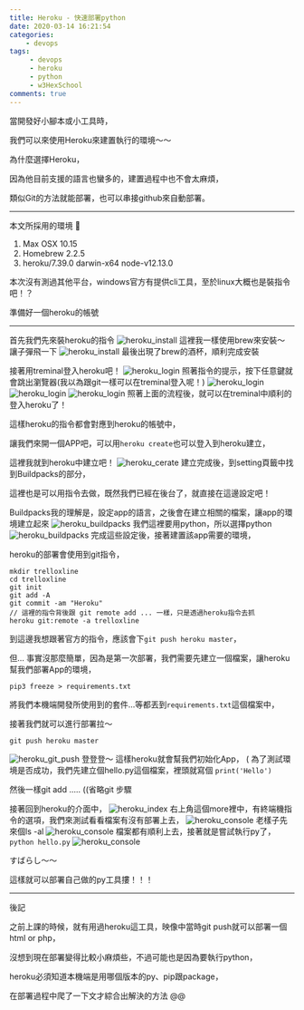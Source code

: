 ```yaml
---
title: Heroku - 快速部署python
date: 2020-03-14 16:21:54
categories:
    - devops
tags: 
     - devops
     - heroku
     - python
     - w3HexSchool
comments: true
---
```


當開發好小腳本或小工具時，

我們可以來使用Heroku來建置執行的環境～～ 

<!-- more -->

為什麼選擇Heroku，

因為他目前支援的語言也蠻多的，建置過程中也不會太麻煩，

類似Git的方法就能部署，也可以串接github來自動部署。

***
本文所採用的環境

1. Max OSX 10.15
2. Homebrew 2.2.5
3. heroku/7.39.0 darwin-x64 node-v12.13.0

本次沒有測過其他平台，windows官方有提供cli工具，至於linux大概也是裝指令吧！？

準備好一個heroku的帳號

***

首先我們先來裝heroku的指令
![heroku_install](../../../../image/heroku-python/heroku_install1.png "heroku_install")
這裡我一樣使用brew來安裝～ 讓子彈飛一下
![heroku_install](../../../../image/heroku-python/heroku_install2.png "heroku_install")
最後出現了brew的酒杯，順利完成安裝

接著用treminal登入heroku吧！
![heroku_login](../../../../image/heroku-python/heroku_login1.png "heroku_login")
照著指令的提示，按下任意鍵就會跳出瀏覽器(我以為跟git一樣可以在treminal登入呢！)
![heroku_login](../../../../image/heroku-python/heroku_login2.png "heroku_login")
![heroku_login](../../../../image/heroku-python/heroku_login3.png "heroku_login")
![heroku_login](../../../../image/heroku-python/heroku_login4.png "heroku_login")
照著上面的流程後，就可以在treminal中順利的登入heroku了！

這樣heroku的指令都會對應到heroku的帳號中，

讓我們來開一個APP吧，可以用```heroku create```也可以登入到heroku建立，

這裡我就到heroku中建立吧！
![heroku_cerate](../../../../image/heroku-python/heroku_cerate.png "heroku_cerate")
建立完成後，到setting頁籤中找到Buildpacks的部分，

這裡也是可以用指令去做，既然我們已經在後台了，就直接在這邊設定吧！

Buildpacks我的理解是，設定app的語言，之後會在建立相關的檔案，讓app的環境建立起來
![heroku_buildpacks](../../../../image/heroku-python/heroku_buildpacks1.png "heroku_buildpacks")
我們這裡要用python，所以選擇python
![heroku_buildpacks](../../../../image/heroku-python/heroku_buildpacks2.png "heroku_buildpacks")
完成這些設定後，接著建置該app需要的環境，

heroku的部署會使用到git指令，
```
mkdir trelloxline
cd trelloxline
git init
git add -A
git commit -am "Heroku"
// 這裡的指令背後跟 git remote add ... 一樣，只是透過heroku指令去抓
heroku git:remote -a trelloxline 
```
到這邊我想跟著官方的指令，應該會下```git push heroku master```，

但... 事實沒那麼簡單，因為是第一次部署，我們需要先建立一個檔案，讓heroku幫我們部署App的環境，
```
pip3 freeze > requirements.txt
```
將我們本機端開發所使用到的套件...等都丟到```requirements.txt```這個檔案中，

接著我們就可以進行部署拉～
```
git push heroku master
```
![heroku_git_push](../../../../image/heroku-python/heroku_git_push.png "heroku_git_push")
登登登～ 這樣heroku就會幫我們初始化App，
(
為了測試環境是否成功，我們先建立個hello.py這個檔案，裡頭就寫個 ``` print('Hello') ```

然後一樣git add ..... ((省略git 步驟

接著回到heroku的介面中，
![heroku_index](../../../../image/heroku-python/heroku_index.png "heroku_index")
右上角這個more裡中，有終端機指令的選項，我們來測試看看檔案有沒有部署上去，
![heroku_console](../../../../image/heroku-python/heroku_console1.png "heroku_console")
老樣子先來個ls -al
![heroku_console](../../../../image/heroku-python/heroku_console2.png "heroku_console")
檔案都有順利上去，接著就是嘗試執行py了，```python hello.py```
![heroku_console](../../../../image/heroku-python/heroku_console3.png "heroku_console")

すばらし～～ 

這樣就可以部署自己做的py工具摟！！！

***
後記

之前上課的時候，就有用過heroku這工具，映像中當時git push就可以部署一個html or php，

沒想到現在部署變得比較小麻煩些，不過可能也是因為要執行python，

heroku必須知道本機端是用哪個版本的py、pip跟package，

在部署過程中爬了一下文才綜合出解決的方法 @@